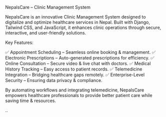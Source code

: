 NepalsCare – Clinic Management System

NepalsCare is an innovative Clinic Management System designed to digitalize and optimize healthcare services in Nepal. Built with Django, Tailwind CSS, and JavaScript, it enhances clinic operations through secure, interactive, and user-friendly solutions.

Key Features:

✅ Appointment Scheduling – Seamless online booking & management.
✅ Electronic Prescriptions – Auto-generated prescriptions for efficiency.
✅ Online Consultation – Secure video & live chat with doctors.
✅ Medical History Tracking – Easy access to patient records.
✅ Telemedicine Integration – Bridging healthcare gaps remotely.
✅ Enterprise-Level Security – Ensuring data privacy & compliance.

By automating workflows and integrating telemedicine, NepalsCare empowers healthcare professionals to provide better patient care while saving time & resources.





..
